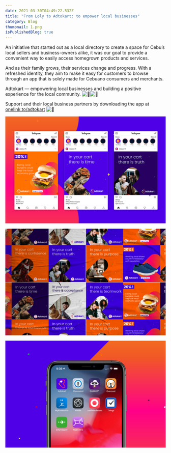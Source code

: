 ```yaml
---
date: 2021-03-30T04:49:22.532Z
title: "From Loly to Adtokart: to empower local businesses"
category: Blog
thumbnail: 1.png
isPublishedBlog: true
---
```

<!--StartFragment-->

An initiative that started out as a local directory to create a space for Cebu’s local sellers and business-owners alike, it was our goal to provide a convenient way to easily access homegrown products and services.

And as their family grows, their services change and progress. With a refreshed identity, they aim to make it easy for customers to browse through an app that is solely made for Cebuano consumers and merchants.

Adtokart — empowering local businesses and building a positive experience for the local community. ![🛒](https://static.xx.fbcdn.net/images/emoji.php/v9/t1c/1/16/1f6d2.png)![🧡](https://static.xx.fbcdn.net/images/emoji.php/v9/tfd/1/16/1f9e1.png)

Support and their local business partners by downloading the app at [onelink.to/adtokart](https://l.facebook.com/l.php?u=http%3A%2F%2Fonelink.to%2Fadtokart%3Ffbclid%3DIwAR0WZ40F1Vg-HY_YMAeropCjUaPoVgEP4GN3ZANFc7p_qWBbsW0TU0Dmgi8&h=AT1J8ATD-gQmXbBvGGGrlnZsZhXIrPRwrgqlrgsVP5KARd9jhLm9OD8XlvoplW14GtLySJSLGMKUQKsk2ER6XQaTWoJtGqYCEsmu-CQtUWvDoNsQw1Qr9zuqKs9HvWsxnkri&__tn__=-UK-R&c[0]=AT0qALjk4lacpZm8KDS5yTaIwKS2oku--rD8QjlMrl1zv0LgbZgQ0HWUo1YFLlX_8B1Ns87G2yx-chQzuTj5T8eST8jRsninM2yj6b3dn2WE1l_gJuZDZO0wMSlxpXk42255aVA5Hz6sRG-azedvxNaDyHdXohr_kfOVFZX8lAiB2Q) ![💙](https://static.xx.fbcdn.net/images/emoji.php/v9/t6c/1/16/1f499.png)

<!--EndFragment-->

![Adtokart-Tribox Design](5.png)

![Adtokart-Tribox Design](2.png)

![Adtokart-Tribox Design](artboard-8.png)